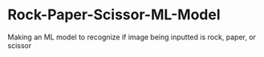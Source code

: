 # Rock-Paper-Scissor-ML-Model
Making an ML model to recognize if image being inputted is rock, paper, or scissor
